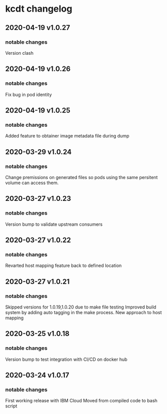 # kcdt changelog

## 2020-04-19 v1.0.27

### notable changes 

Version clash

## 2020-04-19 v1.0.26

### notable changes 

Fix bug in pod identity

## 2020-04-19 v1.0.25

### notable changes 

Added feature to obtainer image metadata file during dump

## 2020-03-29 v1.0.24

### notable changes 

Change premissions on generated files so pods using the same persitent volume can access them.

## 2020-03-27 v1.0.23

### notable changes 

Version bump to validate upstream consumers

## 2020-03-27 v1.0.22

### notable changes 

Revarted host mapping feature back to defined location

## 2020-03-27 v1.0.21

### notable changes 

Skipped versions for 1.0.19,1.0.20 due to make file testing
Improved build system by adding auto tagging in the make process.
New approach to host mapping

## 2020-03-25 v1.0.18

### notable changes 
Version bump to test integration with CI/CD on docker hub


## 2020-03-24 v1.0.17

### notable changes

First working release with IBM Cloud
Moved from compiled code to bash script
